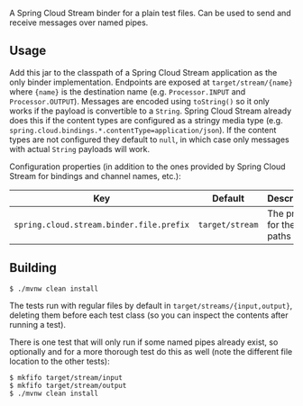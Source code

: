 A Spring Cloud Stream binder for a plain test files. Can be used to send and receive messages over named pipes.

## Usage

Add this jar to the classpath of a Spring Cloud Stream application as the only binder implementation. Endpoints are exposed at `target/stream/{name}` where `{name}` is the destination name (e.g. `Processor.INPUT` and `Processor.OUTPUT`). Messages are encoded using `toString()` so it only works if the payload is convertible to a `String`. Spring Cloud Stream already does this if the content types are configured as a stringy media type (e.g. `spring.cloud.bindings.*.contentType=application/json`). If the content types are not configured they default to `null`, in which case only messages with actual `String` payloads will work.

Configuration properties (in addition to the ones provided by Spring Cloud Stream for bindings and channel names, etc.):

| Key                            | Default | Description                |
|--------------------------------|---------|----------------------------|
| `spring.cloud.stream.binder.file.prefix`         | `target/stream` | The prefix for the file paths |

## Building

```
$ ./mvnw clean install
```

The tests run with regular files by default in `target/streams/{input,output}`, deleting them before each test class (so you can inspect the contents after running a test).

There is one test that will only run if some named pipes already exist, so optionally and for a more thorough test do this as well (note the different file location to the other tests):

```
$ mkfifo target/stream/input
$ mkfifo target/stream/output
$ ./mvnw clean install
```
